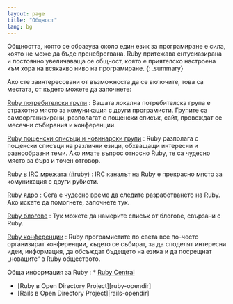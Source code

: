 ```yaml
---
layout: page
title: "Общност"
lang: bg
---
```


Oбщността, която се образува около един език за програмиране е сила,
която не може да бъде пренебрегвана. Ruby притежава ентусиазиранa и
постоянно увеличаващa се общност, която е приятелско настроенa към хора
на всякакво ниво на програмиране.
{: .summary}

Ако сте заинтересовани от възможноста да се включите, това са местата,
от където можете да започнете:

[Ruby потребителски групи](user-groups/)
: Вашата локална потребителска група е страхотно място за комуникация с
  други програмисти. Групите са самоорганизирани, разполагат с пощенски
  списък, сайт, провеждат се месечни събирания и конференции.

[Ruby пощенски списъци и новинарски групи](mailing-lists/)
: Ruby разполага с пощенски списъци на различни езици, обхващащи
  интересни и разнообразни теми. Ако имате въпрос относно Ruby, те са
  чудесно място за бърз и точен отговор.

[Ruby в IRC мрежата (#ruby)](https://web.libera.chat/#ruby)
: IRC каналът на Ruby е прекрасно място за комуникация с други рубисти.

[Ruby ядро](ruby-core/)
: Сега е чудесно време да следите разработването на Ruby.
  Ако искате да помогнете, започнете тук.

[Ruby блогове](weblogs/)
: Тук можете да намерите списък от блогове, свързани с Ruby.

[Ruby конференции](conferences/)
: Ruby програмистите по света все по-често организират конференции,
  където се събират, за да споделят интересни идеи, информация, да
  обсъждат бъдещето на езика и да посрещнат „новаците“ в Ruby
  обществото.

Обща информация за Ruby
: * [Ruby Central][ruby-central]
  * [Ruby в Open Directory Project][ruby-opendir]
  * [Rails в Open Directory Project][rails-opendir]

[ruby-central]: http://rubycentral.org/
